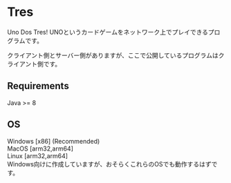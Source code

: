 # Tres
Uno Dos Tres!
UNOというカードゲームをネットワーク上でプレイできるプログラムです。

クライアント側とサーバー側がありますが、ここで公開しているプログラムはクライアント側です。  

## Requirements
Java >= 8

## OS
Windows [x86] (Recommended)  
MacOS [arm32,arm64]  
Linux [arm32,arm64]  
Windows向けに作成していますが、おそらくこれらのOSでも動作するはずです。
